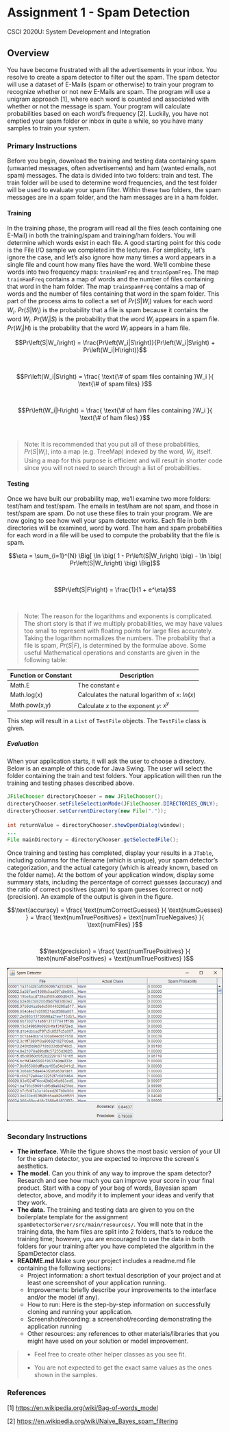# Assignment 1 - Spam Detection
CSCI 2020U: System Development and Integration

## Overview
You have become frustrated with all the advertisements in your inbox. You resolve to create a spam detector to filter out the spam. The spam detector will use a dataset of E-Mails (spam or otherwise) to train your program to recognize whether or not new E-Mails are spam. The program will use a unigram approach [1], where each word is counted and associated with whether or not the message is spam. Your program will calculate probabilities based on each word’s frequency [2]. Luckily, you have not emptied your spam folder or inbox in quite a while, so you have many samples to train your system.

### Primary Instructions
Before you begin, download the training and testing data containing spam (unwanted messages, often advertisements) and ham (wanted emails, not spam) messages. The data is divided into two folders: train and test.
The train folder will be used to determine word frequencies, and the test folder will be used to evaluate your spam filter. Within these two folders, the spam messages are in a spam folder, and the ham messages are in a ham folder.

#### Training
In the training phase, the program will read all the files (each containing one E-Mail) in both the training/spam and training/ham folders. You will determine which words exist in each file. A good starting point for this code is the File I/O sample we completed in the lectures. For simplicity, let’s ignore the case, and let’s also ignore how many times a word appears in a single file and count how many files have the word.
We’ll combine these words into two frequency maps: `trainHamFreq` and `trainSpamFreq`. The map `trainHamFreq` contains a map of words and the number of files containing that word in the ham folder. The map `trainSpamFreq` contains a map of words and the number of files containing that word in the spam folder.
This part of the process aims to collect a set of $Pr(S|W_i)$ values for each word $W_i$. $Pr(S|W_i)$ is the probability that a file is spam because it contains the word $W_i$. $Pr(W_i|S)$ is the probability that the word $W_i$ appears in a spam file. $Pr(W_i|H)$ is the probability that the word $W_i$ appears in a ham file.

```math
Pr\left(S|W_i\right) = \frac{Pr\left(W_i|S\right)}{Pr\left(W_i|S\right) + Pr\left(W_i|H\right)}
```
<br>

```math
Pr\left(W_i|S\right) = \frac{ \text{\# of spam files containing }W_i }{ \text{\# of spam files} }
```
<br>

```math
Pr\left(W_i|H\right) = \frac{ \text{\# of ham files containing }W_i }{ \text{\# of ham files} }
```
<br>

>Note: It is recommended that you put all of these probabilities, $Pr(S|W_i)$, into a map (e.g. TreeMap) indexed by the word, $W_i$, itself. Using a map for this purpose is efficient and will result in shorter code since you will not need to search through a list of probabilities.

#### Testing
Once we have built our probability map, we’ll examine two more folders: test/ham and test/spam. The emails in test/ham are not spam, and those in test/spam are spam. Do not use these files to train your program. We are now going to see how well your spam detector works.
Each file in both directories will be examined, word by word. The ham and spam probabilities for each word in a file will be used to compute the probability that the file is spam.

```math
\eta = \sum_{i=1}^{N} \Big[ \ln \big( 1 - Pr\left(S|W_i\right) \big) - \ln \big( Pr\left(S|W_i\right) \big) \Big]
```
<br>

```math
Pr\left(S|F\right) = \frac{1}{1 + e^\eta}
```
<br>

>Note: The reason for the logarithms and exponents is complicated. The short story is that if we multiply probabilities, we may have values too small to represent with floating points for large files accurately. Taking the logarithm normalizes the numbers.
The probability that a file is spam, $Pr(S|F)$, is determined by the formulae above. Some useful Mathematical operations and constants are given in the following table:

| Function or Constant | Description                                    |
|----------------------|------------------------------------------------|
| Math.E               | The constant `e`                               |
| Math.log(x)          | Calculates the natural logarithm of x: $ln(x)$ |
| Math.pow(x,y)        | Calculate $x$ to the exponent $y$: $x^y$       |

This step will result in a `List` of `TestFile` objects. The `TestFile` class is given.

##### Evaluation
When your application starts, it will ask the user to choose a directory. Below is an example of this code for Java Swing. The user will select the folder containing the train and test folders. Your application will then run the training and testing phases described above.

```java
JFileChooser directoryChooser = new JFileChooser();
directoryChooser.setFileSelectionMode(JFileChooser.DIRECTORIES_ONLY);
directoryChooser.setCurrentDirectory(new File("."));

int returnValue = directoryChooser.showOpenDialog(window);
...
File mainDirectory = directoryChooser.getSelectedFile();
```

Once training and testing has completed, display your results in a `JTable`, including columns for the filename (which is unique), your spam detector’s categorization, and the actual category (which is already known, based on the folder name). At the bottom of your application window, display some summary stats, including the percentage of correct guesses (accuracy) and the ratio of correct positives (spam) to spam guesses (correct or not) (precision). An example of the output is given in the figure.

```math
\text{accuracy} = \frac{ \text{numCorrectGuesses} }{ \text{numGuesses} } = \frac{ \text{numTruePositives} + \text{numTrueNegaives} }{ \text{numFiles} }
```
<br>

```math
\text{precision} = \frac{ \text{numTruePositives} }{ \text{numFalsePositives} + \text{numTruePositives} }
```

<div align="center">
  <img src="Assignment01Output.png" alt="Assignment 1 Output">
</div>

### Secondary Instructions
- **The interface.** While the figure shows the most basic version of your UI for the spam detector, you are expected to improve the screen's aesthetics.
- **The model.** Can you think of any way to improve the spam detector? Research and see how much you can improve your score in your final product. Start with a copy of your bag of words, Bayesian spam detector, above, and modify it to implement your ideas and verify that they work.
- **The data.** The training and testing data are given to you on the boilerplate template for the assignment `spamDetectorServer/src/main/resources/`. You will note that in the training data, the ham files are split into 2 folders, that’s to reduce the training time; however, you are encouraged to use the data in both folders for your training after you have completed the algorithm in the SpamDetector class.
- **README.md** Make sure your project includes a readme.md file containing the following sections:
  - Project information: a short textual description of your project and at least one screenshot of your application running.
  - Improvements: briefly describe your improvements to the interface and/or the model (if any).
  - How to run: Here is the step-by-step information on successfully cloning and running your application.
  - Screenshot/recording: a screenshot/recording demonstrating the application running
  - Other resources: any references to other materials/libraries that you might have used on your solution or model improvement.

>- Feel free to create other helper classes as you see fit.
>
>- You are not expected to get the exact same values as the ones shown in the samples.

### References
[1] https://en.wikipedia.org/wiki/Bag-of-words_model

[2] https://en.wikipedia.org/wiki/Naive_Bayes_spam_filtering